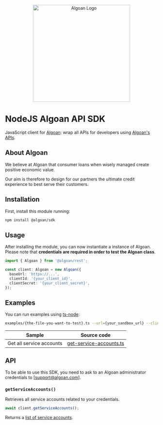 <p align="center">
  <a href="http://algoan.com/" target="blank"><img src="https://media.licdn.com/dms/image/C4E0BAQH-hIlc5g9g7w/company-logo_200_200/0?e=2159024400&v=beta&t=j5y9KO1P22GsMx3vBNawrpvyvjD2iyBWGeVPUsRkn5s" width="320" alt="Algoan Logo" /></a>
</p>

# NodeJS Algoan API SDK

JavaScript client for [Algoan](https://www.algoan.com): wrap all APIs for developers using [Algoan's APIs](https://developers.algoan.com/api).

## About Algoan

We believe at Algoan that consumer loans when wisely managed create positive economic value.

Our aim is therefore to design for our partners the ultimate credit experience to best serve their customers.

## Installation

First, install this module running:

```bash
npm install @algoan/sdk
```

## Usage

After installing the module, you can now instantiate a instance of Algoan. Please note that **credentials are required in order to test the Algoan class**.

```typescript
import { Algoan } from '@algoan/rest';

const client: Algoan = new Algoan({
  baseUrl: 'https://...',
  clientId: '{your_client_id}',
  clientSecret: '{your_client_secret}',
});
```

## Examples

You can run examples using [ts-node](https://github.com/TypeStrong/ts-node):

```bash
examples/{the-file-you-want-to-test}.ts --url={your_sandbox_url} --clientid={your_client_id} --secret={your_client_secret}
```

| Sample                   | Source code                                                   |
|--------------------------|---------------------------------------------------------------|
| Get all service accounts | [get-service-accounts.ts](./examples/get-service-accounts)    |

## API

To be able to use this SDK, you need to ask to an Algoan administrator credentials to [support@algoan.com].

### `getServiceAccounts()`

Retrieves all service accounts related to your credentials.

```typescript
await client.getServiceAccounts();
```

Returns a [list of service accounts](https://developers.algoan.com/api/#operation/serviceAccount).
